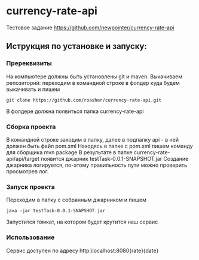 # currency-rate-api
Тестовое задание https://github.com/newpointer/currency-rate-api

## Иструкция по установке и запуску:

### Пререквизиты

На компьютере должны быть установлены git и maven.
Выкачиваем репозиторий: переходим в командной строке в фолдер куда будем выкачивать и пишем 

    git clone https://github.com/roasher/currency-rate-api.git
    
В фолдере должна появиться папка currency-rate-api
    
### Сборка проекта

В командной строке заходим в папку, далее в подпапку api - в ней должен быть файл pom.xml
Находясь в папке с pom.xml пишем команду для сборщика mvn package
В результате в папке currency-rate-api/api/target появится джарник testTask-0.0.1-SNAPSHOT.jar
Создание джарника логируется, по-этому правильность пути можно проверить просмотрев лог.
    
### Запуск проекта

Переходим в папку с собранным джарником и пишем 

    java -jar testTask-0.0.1-SNAPSHOT.jar

Запустится томкат, на котором будет крутится наш сервис
    
### Использование

Сервис доступен по адресу http:\\localhost:8080\{rate}\{date}

